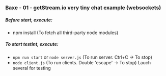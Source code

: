 ### Baxe - 01 - getStream.io very tiny chat example (websockets)

##### Before start, execute:

- npm install (To fetch all third-party node modules)

##### To start testint, execute:

- `npm run start` or `node server.js` (To run server. Ctrl+C -> To stop)
- `node client.js` (To run clients. Double 'escape' -> To stop)
  Lauch several for testing
